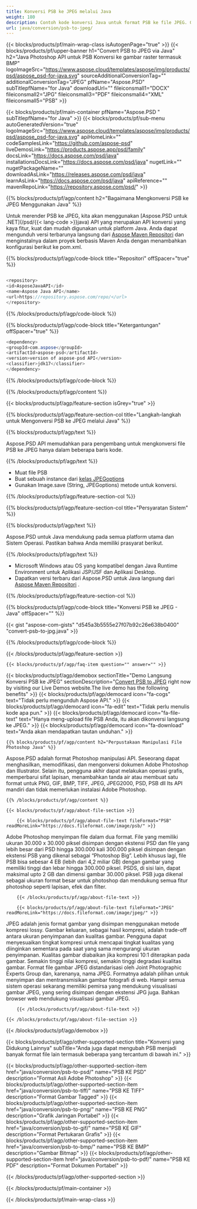 ```yaml
---
title: Konversi PSB ke JPEG melalui Java
weight: 180
description: Contoh kode konversi Java untuk format PSB ke file JPEG. Gunakan kode contoh ini untuk mengkonversi PSB ke JPEG dalam aplikasi berbasis Web atau Desktop Java.
url: java/conversion/psb-to-jpeg/
---
```


{{< blocks/products/pf/main-wrap-class isAutogenPage="true" >}}
{{< blocks/products/pf/upper-banner h1="Convert PSB to JPEG via Java" h2="Java Photoshop API untuk PSB Konversi ke gambar raster termasuk BMP" logoImageSrc="https://www.aspose.cloud/templates/aspose/img/products/psd/aspose_psd-for-java.svg" sourceAdditionalConversionTag="" additionalConversionTag="JPEG" pfName="Aspose.PSD" subTitlepfName="for Java" downloadUrl="" fileiconsmall1="DOCX" fileiconsmall2="JPG" fileiconsmall3="PDF" fileiconsmall4="XML" fileiconsmall5="PSB" >}}

{{< blocks/products/pf/main-container pfName="Aspose.PSD " subTitlepfName="for Java" >}}
{{< blocks/products/pf/sub-menu autoGeneratedVersion="true" logoImageSrc="https://www.aspose.cloud/templates/aspose/img/products/psd/aspose_psd-for-java.svg" apiHomeLink="" codeSamplesLink="https://github.com/aspose-psd" liveDemosLink="https://products.aspose.app/psd/family" docsLink="https://docs.aspose.com/psd/java" installationsDocsLink="https://docs.aspose.com/psd/java" nugetLink="" nugetPackageName="" downloadAsLink="https://releases.aspose.com/psd/java" learnAsLink="https://docs.aspose.com/psd/java" apiReference="" mavenRepoLink="https://repository.aspose.com/psd/" >}}

{{% blocks/products/pf/agp/content h2="Bagaimana Mengkonversi PSB ke JPEG Menggunakan Java" %}}

 Untuk merender PSB ke JPEG, kita akan menggunakan
 [Aspose.PSD untuk .NET](/psd/{{< lang-code >}}java) 
 API yang merupakan API konversi yang kaya fitur, kuat dan mudah digunakan untuk platform Java. Anda dapat mengunduh versi terbarunya langsung dari
 [Aspose Maven Repositori](https://repository.aspose.com/psd/) 
 dan menginstalnya dalam proyek berbasis Maven Anda dengan menambahkan konfigurasi berikut ke pom.xml.

{{% blocks/products/pf/agp/code-block title="Repositori" offSpacer="true" %}}

```cs

<repository>
<id>AsposeJavaAPI</id>
<name>Aspose Java API</name>
<url>https://repository.aspose.com/repo/</url>
</repository>

```

{{% /blocks/products/pf/agp/code-block %}}

{{% blocks/products/pf/agp/code-block title="Ketergantungan" offSpacer="true" %}}

```cs
<dependency>
<groupId>com.aspose</groupId>
<artifactId>aspose-psd</artifactId>
<version>version of aspose-psd API</version>
<classifier>jdk17</classifier>
</dependency>

```

{{% /blocks/products/pf/agp/code-block %}}

{{% /blocks/products/pf/agp/content %}}

{{< blocks/products/pf/agp/feature-section isGrey="true" >}}

{{% blocks/products/pf/agp/feature-section-col title="Langkah-langkah untuk Mengonversi PSB ke JPEG melalui Java" %}}

{{% blocks/products/pf/agp/text %}}

 Aspose.PSD API memudahkan para pengembang untuk mengkonversi file PSB ke JPEG hanya dalam beberapa baris kode.

{{% /blocks/products/pf/agp/text %}}

- Muat file PSB
- Buat sebuah instance dari [kelas JPEGoptions](https://apireference.aspose.com/psd/java/com.aspose.psd.imageoptions/JpegOptions)
- Gunakan Image.save (String, JPEGoptions) metode untuk konversi.

{{% /blocks/products/pf/agp/feature-section-col %}}

{{% blocks/products/pf/agp/feature-section-col title="Persyaratan Sistem" %}}

{{% blocks/products/pf/agp/text %}}

 Aspose.PSD untuk Java mendukung pada semua platform utama dan Sistem Operasi. Pastikan bahwa Anda memiliki prasyarat berikut.

{{% /blocks/products/pf/agp/text %}}

- Microsoft Windows atau OS yang kompatibel dengan Java Runtime Environment untuk Aplikasi JSP/JSF dan Aplikasi Desktop.
- Dapatkan versi terbaru dari Aspose.PSD untuk Java langsung dari
 [Aspose Maven Repositori](https://repository.aspose.com/psd/)  .

{{% /blocks/products/pf/agp/feature-section-col %}}

{{% blocks/products/pf/agp/code-block title="Konversi PSB ke JPEG - Java" offSpacer="" %}}

{{< gist "aspose-com-gists" "d545a3b5555e27f07b92c26e638b0400" "convert-psb-to-jpg.java" >}}

{{% /blocks/products/pf/agp/code-block %}}

{{< /blocks/products/pf/agp/feature-section >}}

    {{< blocks/products/pf/agp/faq-item question="" answer="" >}}
 

<!-- aboutfile Starts -->

{{< blocks/products/pf/agp/demobox sectionTitle="Demo Langsung Konversi PSB ke JPEG" sectionDescription="[Convert PSB to JPEG](https://products.aspose.app/psd/conversion/psb-to-jpeg) right now by visiting our Live Demos website.The live demo has the following benefits" >}}
        {{< blocks/products/pf/agp/democard icon="fa-cogs" text="Tidak perlu mengunduh Aspose API." >}}
        {{< blocks/products/pf/agp/democard icon="fa-edit" text="Tidak perlu menulis kode apa pun." >}}
        {{< blocks/products/pf/agp/democard icon="fa-file-text" text="Hanya meng-upload file PSB Anda, itu akan dikonversi langsung ke JPEG." >}}
        {{< blocks/products/pf/agp/democard icon="fa-download" text="Anda akan mendapatkan tautan unduhan." >}}

    {{% blocks/products/pf/agp/content h2="Perpustakaan Manipulasi File Photoshop Java" %}}

 Aspose.PSD adalah format Photoshop manipulasi API. Seseorang dapat menghasilkan, memodifikasi, dan mengonversi dokumen Adobe Photoshop dan Illustrator. Selain itu, pengguna akhir dapat melakukan operasi grafis, memperbarui sifat lapisan, menambahkan tanda air atau membuat satu format untuk PNG, GIF, BMP, TIFF, JPEG, JPEG2000, PSD, PSB dll Its API mandiri dan tidak memerlukan instalasi Adobe Photoshop. 



    {{% /blocks/products/pf/agp/content %}}

    {{< blocks/products/pf/agp/about-file-section >}}

        {{< blocks/products/pf/agp/about-file-text fileFormat="PSB" readMoreLink="https://docs.fileformat.com/image/psb/" >}}

Adobe Photoshop menyimpan file dalam dua format. File yang memiliki ukuran 30.000 x 30.000 piksel disimpan dengan ekstensi PSD dan file yang lebih besar dari PSD hingga 300.000 kali 300.000 piksel disimpan dengan ekstensi PSB yang dikenal sebagai “Photoshop Big”. Lebih khusus lagi, file PSB bisa sebesar 4 EB (lebih dari 4,2 miliar GB) dengan gambar yang memiliki tinggi dan lebar hingga 300.000 piksel. PSDS, di sisi lain, dapat maksimal upto 2 GB dan dimensi gambar 30.000 piksel. PSB juga dikenal sebagai ukuran format besar untuk photoshop dan mendukung semua fitur photoshop seperti lapisan, efek dan filter.


        {{< /blocks/products/pf/agp/about-file-text >}}

        {{< blocks/products/pf/agp/about-file-text fileFormat="JPEG" readMoreLink="https://docs.fileformat.com/image/jpeg/" >}}

JPEG adalah jenis format gambar yang disimpan menggunakan metode kompresi lossy. Gambar keluaran, sebagai hasil kompresi, adalah trade-off antara ukuran penyimpanan dan kualitas gambar. Pengguna dapat menyesuaikan tingkat kompresi untuk mencapai tingkat kualitas yang diinginkan sementara pada saat yang sama mengurangi ukuran penyimpanan. Kualitas gambar diabaikan jika kompresi 10:1 diterapkan pada gambar. Semakin tinggi nilai kompresi, semakin tinggi degradasi kualitas gambar. Format file gambar JPEG distandarisasi oleh Joint Photographic Experts Group dan, karenanya, nama JPEG. Formatnya adalah pilihan untuk menyimpan dan mentransmisikan gambar fotografi di web. Hampir semua sistem operasi sekarang memiliki pemirsa yang mendukung visualisasi gambar JPEG, yang sering disimpan dengan ekstensi JPG juga. Bahkan browser web mendukung visualisasi gambar JPEG.


        {{< /blocks/products/pf/agp/about-file-text >}}

    {{< /blocks/products/pf/agp/about-file-section >}}

{{< /blocks/products/pf/agp/demobox >}}

<!-- aboutfile Ends -->

{{< blocks/products/pf/agp/other-supported-section title="Konversi yang Didukung Lainnya" subTitle="Anda juga dapat mengubah PSB menjadi banyak format file lain termasuk beberapa yang tercantum di bawah ini." >}}

{{< blocks/products/pf/agp/other-supported-section-item href="java/conversion/psb-to-psd/" name="PSB KE PSD" description="Format Asli Adobe Photoshop" >}}
{{< blocks/products/pf/agp/other-supported-section-item href="java/conversion/psb-to-tiff/" name="PSB KE TIFF" description="Format Gambar Tagged" >}}
{{< blocks/products/pf/agp/other-supported-section-item href="java/conversion/psb-to-png/" name="PSB KE PNG" description="Grafik Jaringan Portabel" >}}
{{< blocks/products/pf/agp/other-supported-section-item href="java/conversion/psb-to-gif/" name="PSB KE GIF" description="Format Pertukaran Grafis" >}}
{{< blocks/products/pf/agp/other-supported-section-item href="java/conversion/psb-to-bmp/" name="PSB KE BMP" description="Gambar Bitmap" >}}
{{< blocks/products/pf/agp/other-supported-section-item href="java/conversion/psb-to-pdf/" name="PSB KE PDF" description="Format Dokumen Portabel" >}}

{{< /blocks/products/pf/agp/other-supported-section >}}

{{< /blocks/products/pf/main-container >}}
    
{{< /blocks/products/pf/main-wrap-class >}}
